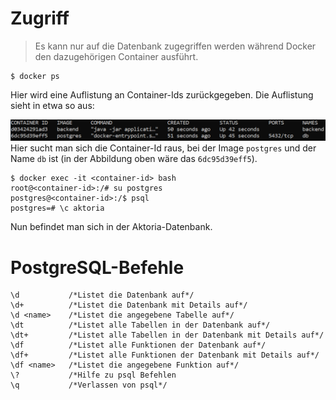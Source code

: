 # Zugriff

> Es kann nur auf die Datenbank zugegriffen werden während Docker den dazugehörigen Container ausführt.
```plaintext
$ docker ps
```
Hier wird eine Auflistung an Container-Ids zurückgegeben. Die Auflistung sieht in etwa so aus:

![image](uploads/4aeaff1191485412be06f71b57090eb9/image.png)
Hier sucht man sich die Container-Id raus, bei der Image `postgres` und der Name `db` ist (in der Abbildung oben wäre das `6dc95d39eff5`).
```plaintext
$ docker exec -it <container-id> bash
root@<container-id>:/# su postgres
postgres@<container-id>:/$ psql
postgres=# \c aktoria
```
Nun befindet man sich in der Aktoria-Datenbank.

# PostgreSQL-Befehle
```plaintext
\d           /*Listet die Datenbank auf*/
\d+          /*Listet die Datenbank mit Details auf*/
\d <name>    /*Listet die angegebene Tabelle auf*/
\dt          /*Listet alle Tabellen in der Datenbank auf*/
\dt+         /*Listet alle Tabellen in der Datenbank mit Details auf*/
\df          /*Listet alle Funktionen der Datenbank auf*/
\df+         /*Listet alle Funktionen der Datenbank mit Details auf*/
\df <name>   /*Listet die angegebene Funktion auf*/
\?           /*Hilfe zu psql Befehlen
\q           /*Verlassen von psql*/
```